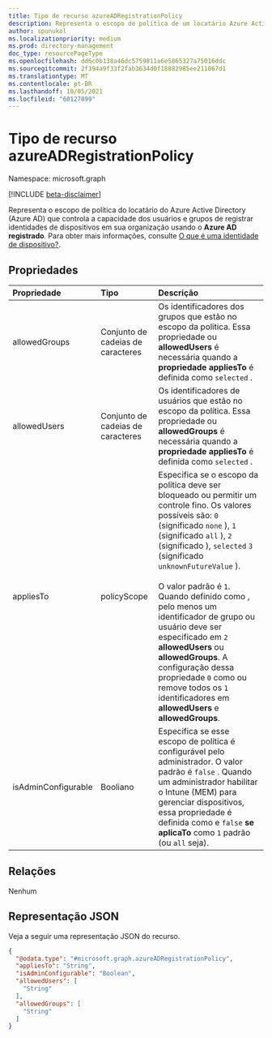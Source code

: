 ```yaml
---
title: Tipo de recurso azureADRegistrationPolicy
description: Representa o escopo de política de um locatário Azure Active Directory que controla o registro de dispositivo usando o Azure AD registrado.
author: spunukol
ms.localizationpriority: medium
ms.prod: directory-management
doc_type: resourcePageType
ms.openlocfilehash: dd6c0b138a46dc5759811a6e5865327a75016ddc
ms.sourcegitcommit: 2f394a9f33f2fab3634d0f18882985ee211067d1
ms.translationtype: MT
ms.contentlocale: pt-BR
ms.lasthandoff: 10/05/2021
ms.locfileid: "60127899"
---
```

# <a name="azureadregistrationpolicy-resource-type"></a>Tipo de recurso azureADRegistrationPolicy

Namespace: microsoft.graph

[!INCLUDE [beta-disclaimer](../../includes/beta-disclaimer.md)]

Representa o escopo de política do locatário do Azure Active Directory (Azure AD) que controla a capacidade dos usuários e grupos de registrar identidades de dispositivos em sua organização usando o **Azure AD registrado**. Para obter mais informações, consulte [O que é uma identidade de dispositivo?](/azure/active-directory/devices/overview).

## <a name="properties"></a>Propriedades

|Propriedade|Tipo|Descrição|
|:---|:---|:---|
|allowedGroups|Conjunto de cadeias de caracteres| Os identificadores dos grupos que estão no escopo da política. Essa propriedade ou **allowedUsers** é necessária quando a **propriedade appliesTo** é definida como `selected` . |
|allowedUsers|Conjunto de cadeias de caracteres| Os identificadores de usuários que estão no escopo da política. Essa propriedade ou **allowedGroups** é necessária quando a **propriedade appliesTo** é definida como `selected` . |
|appliesTo|policyScope|Especifica se o escopo da política deve ser bloqueado ou permitir um controle fino. Os valores possíveis são: `0` (significado `none` ), `1` (significado `all` ), `2` (significado ), `selected` `3` (significado `unknownFutureValue` ). <br/><br/>O valor padrão é `1`. Quando definido como , pelo menos um identificador de grupo ou usuário deve ser especificado em `2` **allowedUsers** ou **allowedGroups**.  A configuração dessa propriedade `0` como ou remove todos os `1` identificadores em **allowedUsers** e **allowedGroups**.|
|isAdminConfigurable|Booliano|Especifica se esse escopo de política é configurável pelo administrador. O valor padrão é `false` . Quando um administrador habilitar o Intune (MEM) para gerenciar dispositivos, essa propriedade é definida como e `false` **se aplicaTo** como `1` padrão (ou `all` seja). |

## <a name="relationships"></a>Relações

Nenhum

## <a name="json-representation"></a>Representação JSON

Veja a seguir uma representação JSON do recurso.
<!-- {
  "blockType": "resource",
  "@odata.type": "microsoft.graph.azureADRegistrationPolicy"
}
-->
``` json
{
  "@odata.type": "#microsoft.graph.azureADRegistrationPolicy",
  "appliesTo": "String",
  "isAdminConfigurable": "Boolean",
  "allowedUsers": [
    "String"
  ],
  "allowedGroups": [
    "String"
  ]
}
```
